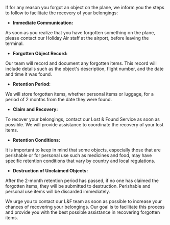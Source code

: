 If for any reason you forgot an object on the plane, we inform you the steps to follow to facilitate the recovery of your belongings:

- **Immediate Communication:**

As soon as you realize that you have forgotten something on the plane, please contact our Holiday Air staff at the airport, before leaving the terminal.

- **Forgotten Object Record:**

Our team will record and document any forgotten items. This record will include details such as the object's description, flight number, and the date and time it was found.

- **Retention Period:**

We will store forgotten items, whether personal items or luggage, for a period of 2 months from the date they were found.

- **Claim and Recovery:**

To recover your belongings, contact our Lost & Found Service as soon as possible. We will provide assistance to coordinate the recovery of your lost items.

- **Retention Conditions:**

It is important to keep in mind that some objects, especially those that are perishable or for personal use such as medicines and food, may have specific retention conditions that vary by country and local regulations.

- **Destruction of Unclaimed Objects:**

After the 2-month retention period has passed, if no one has claimed the forgotten items, they will be submitted to destruction. Perishable and personal use items will be discarded immediately.

We urge you to contact our L&F team as soon as possible to increase your chances of recovering your belongings. Our goal is to facilitate this process and provide you with the best possible assistance in recovering forgotten items.
